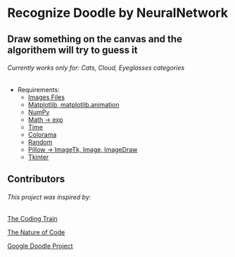 
<h1>Recognize Doodle by NeuralNetwork</h1>
<h2>Draw something on the canvas and the algorithem will try to guess it</h2>
<h6>Currently works only for: Cats, Cloud, Eyeglasses categories</h6>


* Requirements:
  * [Images Files](https://console.cloud.google.com/storage/browser/quickdraw_dataset/full/numpy_bitmap?pageState=(%22StorageObjectListTable%22:(%22f%22:%22%255B%255D%22))&prefix=&forceOnObjectsSortingFiltering=false)
  * [Matplotlib, matplotlib.animation](https://pypi.org/project/matplotlib/)
  * [NumPy](https://pypi.org/project/numpy/)
  * [Math -> exp](https://docs.python.org/3/library/math.html)
  * [Time](https://docs.python.org/3/library/time.html)
  * [Colorama](https://pypi.org/project/colorama/)
  * [Random](https://docs.python.org/3/library/random.html)
  * [Pillow -> ImageTk, Image, ImageDraw](https://pypi.org/project/Pillow/)
  * [Tkinter](https://docs.python.org/3/library/tkinter.html)

<h2>Contributors</h2>
<h6>This project was inspired by:</h6>

[The Coding Train](https://www.youtube.com/channel/UCvjgXvBlbQiydffZU7m1_aw)

[The Nature of Code](https://www.youtube.com/watch?v=XJ7HLz9VYz0&list=PLRqwX-V7Uu6aCibgK1PTWWu9by6XFdCfh&index=1&ab_channel=TheCodingTrain)

[Google Doodle Project](https://github.com/googlecreativelab/quickdraw-dataset)
